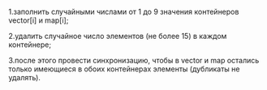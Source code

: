 1.заполнить случайными числами от 1 до 9 значения контейнеров vector[i]
и map[i];

2.удалить случайное число элементов (не более 15) в каждом контейнере;

3.после этого провести синхронизацию, чтобы в vector и map остались
только имеющиеся в обоих контейнерах элементы (дубликаты не удалять).
